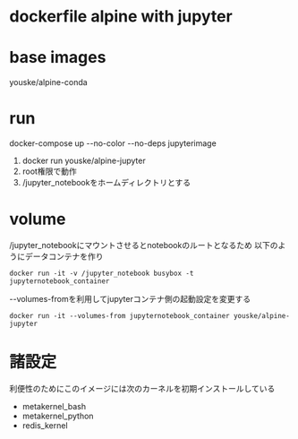 dockerfile alpine with jupyter
==============================

# base images
youske/alpine-conda

# run
docker-compose up --no-color --no-deps jupyterimage

1. docker run youske/alpine-jupyter
2. root権限で動作
3. /jupyter_notebookをホームディレクトリとする



# volume
/jupyter_notebookにマウントさせるとnotebookのルートとなるため
以下のようにデータコンテナを作り

    docker run -it -v /jupyter_notebook busybox -t jupyternotebook_container

--volumes-fromを利用してjupyterコンテナ側の起動設定を変更する

    docker run -it --volumes-from jupyternotebook_container youske/alpine-jupyter


# 諸設定
利便性のためにこのイメージには次のカーネルを初期インストールしている

  + metakernel_bash
  + metakernel_python
  + redis_kernel
